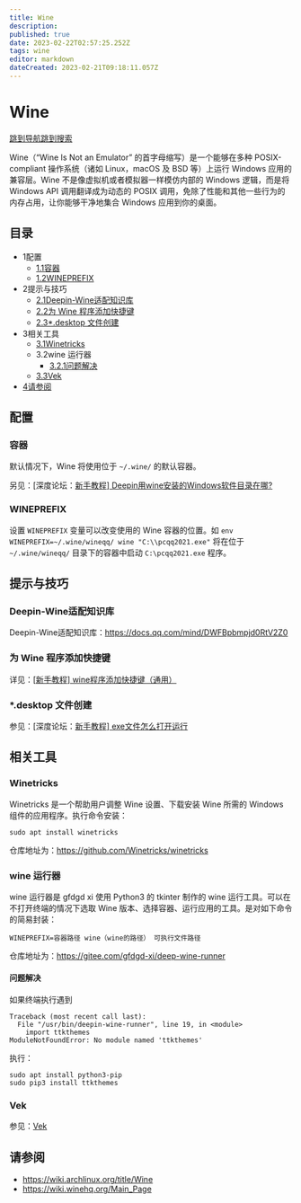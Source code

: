 ```yaml
---
title: Wine
description: 
published: true
date: 2023-02-22T02:57:25.252Z
tags: wine
editor: markdown
dateCreated: 2023-02-21T09:18:11.057Z
---
```


# Wine

[跳到导航](http://old.deepin.wiki/index.php?title=Wine#mw-head)[跳到搜索](http://old.deepin.wiki/index.php?title=Wine#searchInput)

Wine（“Wine Is Not an Emulator” 的首字母缩写）是一个能够在多种 POSIX-compliant 操作系统（诸如 Linux，macOS 及 BSD 等）上运行 Windows 应用的兼容层。Wine 不是像虚拟机或者模拟器一样模仿内部的 Windows 逻辑，而是将 Windows API 调用翻译成为动态的 POSIX 调用，免除了性能和其他一些行为的内存占用，让你能够干净地集合 Windows 应用到你的桌面。

## 目录



- 1配置
  - [1.1容器](http://old.deepin.wiki/index.php?title=Wine#.E5.AE.B9.E5.99.A8)
  - [1.2WINEPREFIX](http://old.deepin.wiki/index.php?title=Wine#WINEPREFIX)
- 2提示与技巧
  - [2.1Deepin-Wine适配知识库](http://old.deepin.wiki/index.php?title=Wine#Deepin-Wine.E9.80.82.E9.85.8D.E7.9F.A5.E8.AF.86.E5.BA.93)
  - [2.2为 Wine 程序添加快捷键](http://old.deepin.wiki/index.php?title=Wine#.E4.B8.BA_Wine_.E7.A8.8B.E5.BA.8F.E6.B7.BB.E5.8A.A0.E5.BF.AB.E6.8D.B7.E9.94.AE)
  - [2.3*.desktop 文件创建](http://old.deepin.wiki/index.php?title=Wine#.2A.desktop_.E6.96.87.E4.BB.B6.E5.88.9B.E5.BB.BA)
- 3相关工具
  - [3.1Winetricks](http://old.deepin.wiki/index.php?title=Wine#Winetricks)
  - 3.2wine 运行器
    - [3.2.1问题解决](http://old.deepin.wiki/index.php?title=Wine#.E9.97.AE.E9.A2.98.E8.A7.A3.E5.86.B3)
  - [3.3Vek](http://old.deepin.wiki/index.php?title=Wine#Vek)
- [4请参阅](http://old.deepin.wiki/index.php?title=Wine#.E8.AF.B7.E5.8F.82.E9.98.85)

## 配置

### 容器

默认情况下，Wine 将使用位于 `~/.wine/` 的默认容器。

另见：[深度论坛：[新手教程\] Deepin用wine安装的Windows软件目录在哪?](https://bbs.deepin.org/zh/post/227183)

### WINEPREFIX

设置 `WINEPREFIX` 变量可以改变使用的 Wine 容器的位置。如 `env WINEPREFIX=~/.wine/wineqq/ wine "C:\\pcqq2021.exe"` 将在位于 `~/.wine/wineqq/` 目录下的容器中启动 `C:\pcqq2021.exe` 程序。

## 提示与技巧

### Deepin-Wine适配知识库

Deepin-Wine适配知识库：https://docs.qq.com/mind/DWFBpbmpjd0RtV2Z0

### 为 Wine 程序添加快捷键

详见：[[新手教程\] wine程序添加快捷键（通用）](https://bbs.deepin.org/zh/post/219312)

### *.desktop 文件创建

参见：[深度论坛：[新手教程\] exe文件怎么打开运行](https://bbs.deepin.org/post/231651)

## 相关工具

### Winetricks

Winetricks 是一个帮助用户调整 Wine 设置、下载安装 Wine 所需的 Windows 组件的应用程序。执行命令安装：

```
sudo apt install winetricks
```

仓库地址为：https://github.com/Winetricks/winetricks

### wine 运行器

wine 运行器是 gfdgd xi 使用 Python3 的 tkinter 制作的 wine 运行工具。可以在不打开终端的情况下选取 Wine 版本、选择容器、运行应用的工具。是对如下命令的简易封装：

```
WINEPREFIX=容器路径 wine（wine的路径） 可执行文件路径
```

仓库地址为：https://gitee.com/gfdgd-xi/deep-wine-runner

#### 问题解决

如果终端执行遇到

```
Traceback (most recent call last):
  File "/usr/bin/deepin-wine-runner", line 19, in <module>
    import ttkthemes
ModuleNotFoundError: No module named 'ttkthemes'
```

执行：

```
sudo apt install python3-pip
sudo pip3 install ttkthemes
```

### Vek

参见：[Vek](http://old.deepin.wiki/index.php?title=Vek)

## 请参阅

- https://wiki.archlinux.org/title/Wine
- https://wiki.winehq.org/Main_Page